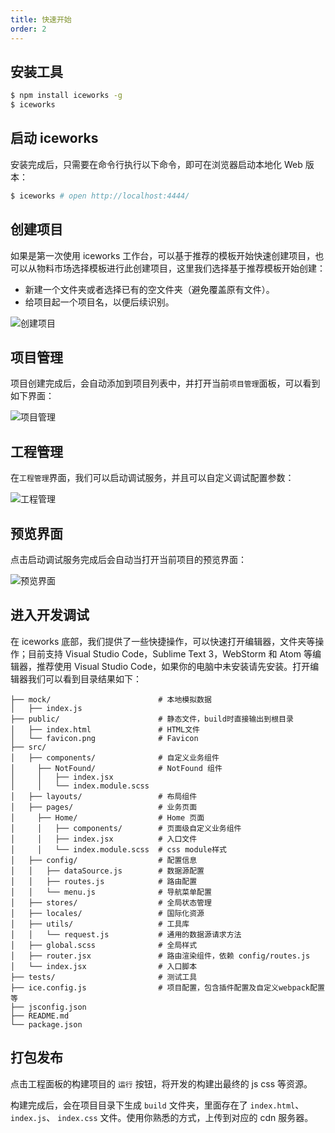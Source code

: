 ```yaml
---
title: 快速开始
order: 2
---
```


## 安装工具

```bash
$ npm install iceworks -g
$ iceworks
```

## 启动 iceworks

安装完成后，只需要在命令行执行以下命令，即可在浏览器启动本地化 Web 版本：

```bash
$ iceworks # open http://localhost:4444/
```

## 创建项目

如果是第一次使用 iceworks 工作台，可以基于推荐的模板开始快速创建项目，也可以从物料市场选择模板进行此创建项目，这里我们选择基于推荐模板开始创建：

* 新建一个文件夹或者选择已有的空文件夹（避免覆盖原有文件）。
* 给项目起一个项目名，以便后续识别。

![创建项目](https://img.alicdn.com/tfs/TB1fF45dWSs3KVjSZPiXXcsiVXa-2878-1572.png)


## 项目管理

项目创建完成后，会自动添加到项目列表中，并打开当前`项目管理`面板，可以看到如下界面：

![项目管理](https://img.alicdn.com/tfs/TB1uKtYd8OD3KVjSZFFXXcn9pXa-2877-1572.png)


## 工程管理

在`工程管理`界面，我们可以启动调试服务，并且可以自定义调试配置参数：

![工程管理](https://img.alicdn.com/tfs/TB1HpB1d8Kw3KVjSZFOXXarDVXa-2880-1584.png)


## 预览界面

点击启动调试服务完成后会自动当打开当前项目的预览界面：

![预览界面](https://img.alicdn.com/tfs/TB1p6lCceSSBuNjy0FlXXbBpVXa-2562-1590.png)

## 进入开发调试

在 iceworks 底部，我们提供了一些快捷操作，可以快速打开编辑器，文件夹等操作；目前支持 Visual Studio Code，Sublime Text 3，WebStorm 和 Atom 等编辑器，推荐使用 Visual Studio Code，如果你的电脑中未安装请先安装。打开编辑器我们可以看到目录结果如下：

```
├── mock/                        # 本地模拟数据
│   ├── index.js
├── public/                      # 静态文件，build时直接输出到根目录
│   ├── index.html               # HTML文件
│   └── favicon.png              # Favicon
├── src/
│   ├── components/              # 自定义业务组件
│     ├── NotFound/              # NotFound 组件
│     │   ├── index.jsx          
│     │   └── index.module.scss  
│   ├── layouts/                 # 布局组件
│   ├── pages/                   # 业务页面
│     ├── Home/                  # Home 页面
│     │   ├── components/        # 页面级自定义业务组件
│     │   ├── index.jsx          # 入口文件
│     │   └── index.module.scss  # css module样式
│   ├── config/                  # 配置信息
│   │   ├── dataSource.js        # 数据源配置
│   │   ├── routes.js            # 路由配置
│   │   └── menu.js              # 导航菜单配置
│   ├── stores/                  # 全局状态管理
│   ├── locales/                 # 国际化资源
│   ├── utils/                   # 工具库
│   │   └── request.js           # 通用的数据源请求方法
│   ├── global.scss              # 全局样式
│   ├── router.jsx               # 路由渲染组件，依赖 config/routes.js
│   └── index.jsx                # 入口脚本
├── tests/                       # 测试工具
├── ice.config.js                # 项目配置，包含插件配置及自定义webpack配置等
├── jsconfig.json
├── README.md
└── package.json
```

## 打包发布

点击工程面板的构建项目的 `运行` 按钮，将开发的构建出最终的 js css 等资源。

构建完成后，会在项目目录下生成 `build` 文件夹，里面存在了 `index.html`、 `index.js`、 `index.css` 文件。使用你熟悉的方式，上传到对应的 cdn 服务器。
